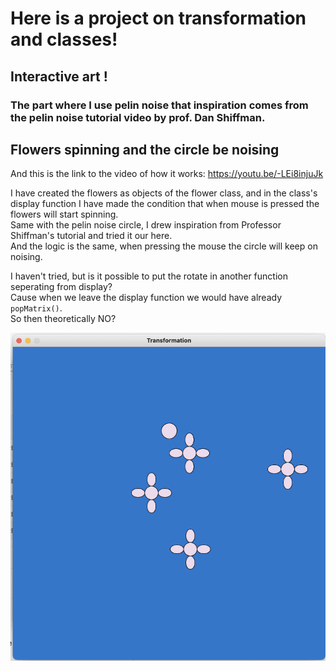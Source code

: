 # Here is a project on transformation and classes!
## Interactive art !
### The part where I use pelin noise that inspiration comes from the pelin noise tutorial video by prof. Dan Shiffman.  

## Flowers spinning and the circle be noising
And this is the link to the video of how it works: https://youtu.be/-LEi8injuJk

I have created the flowers as objects of the flower class, and in the class's display function I have made the condition that when mouse is pressed the flowers will start spinning.  
Same with the pelin noise circle, I drew inspiration from Professor Shiffman's tutorial and tried it our here.  
And the logic is the same, when pressing the mouse the circle will keep on noising.

I haven't tried, but is it possible to put the rotate in another function seperating from display?  
Cause when we leave the display function we would have already ````popMatrix()````.  
So then theoretically NO?

![](flowers.png)
